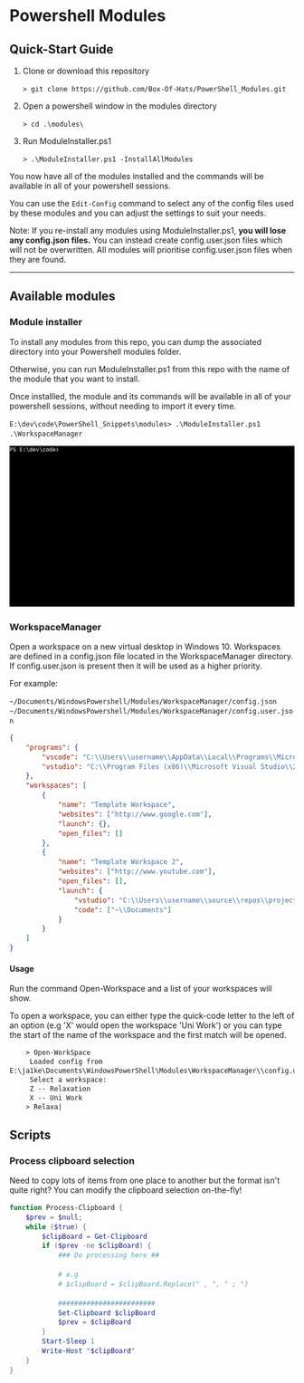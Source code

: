 # Powershell Modules

## Quick-Start Guide

1. Clone or download this repository

    `> git clone https://github.com/Box-Of-Hats/PowerShell_Modules.git`

2. Open a powershell window in the modules directory

    `> cd .\modules\`

3. Run ModuleInstaller.ps1

    `> .\ModuleInstaller.ps1 -InstallAllModules`

You now have all of the modules installed and the commands will be available in all of your powershell sessions.

You can use the `Edit-Config` command to select any of the config files used by these modules and you can adjust the settings to suit your needs.

Note: If you re-install any modules using ModuleInstaller.ps1, __you will lose any config.json files.__ You can instead create config.user.json files which will not be overwritten. All modules will prioritise config.user.json files when they are found. 

___

## Available modules

### Module installer

To install any modules from this repo, you can dump the associated directory into your Powershell modules folder. 

Otherwise, you can run ModuleInstaller.ps1 from this repo with the name of the module that you want to install.

Once installled, the module and its commands will be available in all of your powershell sessions, without needing to import it every time.

`E:\dev\code\PowerShell_Snippets\modules> .\ModuleInstaller.ps1 .\WorkspaceManager`


![Installation Example](images/ps_snips_install_example.gif)

### WorkspaceManager

Open a workspace on a new virtual desktop in Windows 10. Workspaces are defined in a config.json file located in the WorkspaceManager directory. If config.user.json is present then it will be used as a higher priority.

For example:

`~/Documents/WindowsPowershell/Modules/WorkspaceManager/config.json`
`~/Documents/WindowsPowershell/Modules/WorkspaceManager/config.user.json`

```json
{
    "programs": {
        "vscode": "C:\\Users\\username\\AppData\\Local\\Programs\\Microsoft VS Code\\Code.exe",
        "vstudio": "C:\\Program Files (x86)\\Microsoft Visual Studio\\2017\\Enterprise\\Common7\\IDE\\devenv.exe"
    },
    "workspaces": [
        {
            "name": "Template Workspace",
            "websites": ["http://www.google.com"],
            "launch": {},
            "open_files": []
        },
        {
            "name": "Template Workspace 2",
            "websites": ["http://www.youtube.com"],
            "open_files": [],
            "launch": {
                "vstudio": "C:\\Users\\username\\source\\repos\\project1\\projnumber1.sln",
                "code": ["~\\Documents"]
            }
        }
    ]
}
```

#### Usage

Run the command Open-Workspace and a list of your workspaces will show.

To open a workspace, you can either type the quick-code letter to the left of an option (e.g 'X' would open the workspace 'Uni Work') or you can type the start of the name of the workspace and the first match will be opened.

```
    > Open-WorkSpace
     Loaded config from  E:\ja1ke\Documents\WindowsPowerShell\Modules\WorkspaceManager\\config.user.json
     Select a workspace:
     Z -- Relaxation
     X -- Uni Work
    > Relaxa|
```

## Scripts

### Process clipboard selection

Need to copy lots of items from one place to another but the format isn't quite right? You can modify the clipboard selection on-the-fly!

```Powershell
function Process-Clipboard {
    $prev = $null;
    while ($true) {
        $clipBoard = Get-Clipboard
        if ($prev -ne $clipBoard) {
            ### Do processing here ##

            # e.g
            # $clipBoard = $clipBoard.Replace(" , ", " ; ")

            ########################
            Set-Clipboard $clipBoard
            $prev = $clipBoard
        }
        Start-Sleep 1
        Write-Host "$clipBoard"
    }
}
```
